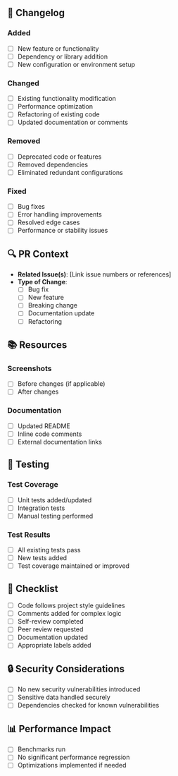 ## 📝 Changelog

### Added
- [ ] New feature or functionality
- [ ] Dependency or library addition
- [ ] New configuration or environment setup

### Changed
- [ ] Existing functionality modification
- [ ] Performance optimization
- [ ] Refactoring of existing code
- [ ] Updated documentation or comments

### Removed
- [ ] Deprecated code or features
- [ ] Removed dependencies
- [ ] Eliminated redundant configurations

### Fixed
- [ ] Bug fixes
- [ ] Error handling improvements
- [ ] Resolved edge cases
- [ ] Performance or stability issues

## 🔍 PR Context
- **Related Issue(s)**: [Link issue numbers or references]
- **Type of Change**:
  - [ ] Bug fix
  - [ ] New feature
  - [ ] Breaking change
  - [ ] Documentation update
  - [ ] Refactoring

## 📚 Resources
### Screenshots
- [ ] Before changes (if applicable)
- [ ] After changes

### Documentation
- [ ] Updated README
- [ ] Inline code comments
- [ ] External documentation links

## 🧪 Testing
### Test Coverage
- [ ] Unit tests added/updated
- [ ] Integration tests
- [ ] Manual testing performed

### Test Results
- [ ] All existing tests pass
- [ ] New tests added
- [ ] Test coverage maintained or improved

## 🚀 Checklist
- [ ] Code follows project style guidelines
- [ ] Comments added for complex logic
- [ ] Self-review completed
- [ ] Peer review requested
- [ ] Documentation updated
- [ ] Appropriate labels added

## 🔒 Security Considerations
- [ ] No new security vulnerabilities introduced
- [ ] Sensitive data handled securely
- [ ] Dependencies checked for known vulnerabilities

## 📊 Performance Impact
- [ ] Benchmarks run
- [ ] No significant performance regression
- [ ] Optimizations implemented if needed
